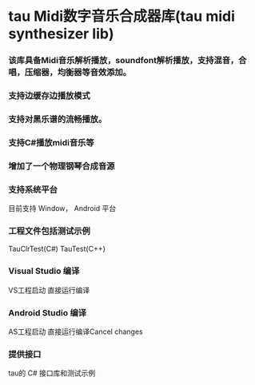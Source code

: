# tau Midi数字音乐合成器库(tau midi synthesizer lib)
### 该库具备Midi音乐解析播放，soundfont解析播放，支持混音，合唱，压缩器，均衡器等音效添加。
### 支持边缓存边播放模式
### 支持对黑乐谱的流畅播放。
### 支持C#播放midi音乐等
### 增加了一个物理钢琴合成音源


### 支持系统平台
目前支持
   Window， 
   Android 平台
   
### 工程文件包括测试示例
TauClrTest(C#)
TauTest(C++)

### Visual Studio 编译
VS工程启动 直接运行编译

### Android Studio 编译
AS工程启动 直接运行编译Cancel changes


### 提供接口
tau的 C# 接口库和测试示例

